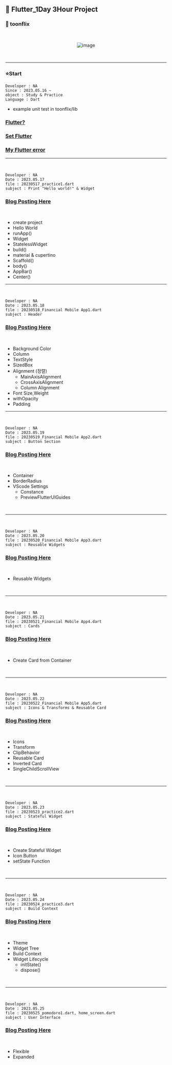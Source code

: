 ## 🫡 Flutter_1Day 3Hour Project

### 🎨 toonflix

<br>
<div align = center>
  
![image](https://github.com/Astrum93/Flutter_Project/assets/116700688/9242090d-9f2c-4463-8843-5aa05e3cde1a)

</div>
<br>
<hr>

### ⭐Start

```
Developer : NA
Since : 2023.05.16 ~
object : Study & Practice
Language : Dart
```

- example unit test in toonflix/lib

### [Flutter?](https://astrum93.tistory.com/76)

### [Set Flutter](https://astrum93.tistory.com/77)

### [My Flutter error](https://astrum93.tistory.com/78)

---
<br>

```
Developer : NA
Date : 2023.05.17
file : 20230517_practice1.dart
subject : Print "Hello world!" & Widget

```

### [Blog Posting Here](https://astrum93.tistory.com/79)

<br>

- create project
- Hello World
- runApp()
- Widget
- StatelessWidget
- build()
- material & cupertino
- Scaffold()
- body()
- AppBar()
- Center()

---
<br>

```
Developer : NA
Date : 2023.05.18
file : 20230518_Financial Mobile App1.dart
subject : Header

```

### [Blog Posting Here](https://astrum93.tistory.com/80)

<br>

- Background Color
- Column
- TextStyle
- SizedBox
- Alignment (정렬)
  - MainAxisAlignment
  - CrossAxisAlignment
  - Column Alignment
- Font Size,Weight
- withOpacity
- Padding

---

<br>

```
Developer : NA
Date : 2023.05.19
file : 20230519_Financial Mobile App2.dart
subject : Button Section

```

### [Blog Posting Here](https://astrum93.tistory.com/81)

<br>

- Container
- BorderRadius
- VScode Settings
  - Constance
  - PreviewFlutterUIGuides

<br>

---

<br>

```
Developer : NA
Date : 2023.05.20
file : 20230520_Financial Mobile App3.dart
subject : Reusable Widgets

```

### [Blog Posting Here](https://astrum93.tistory.com/82)

<br>

- Reusable Widgets

<br>

---

<br>

```
Developer : NA
Date : 2023.05.21
file : 20230521_Financial Mobile App4.dart
subject : Cards

```

### [Blog Posting Here](https://astrum93.tistory.com/83)

<br>

- Create Card from Container

<br>

---

<br>

```
Developer : NA
Date : 2023.05.22
file : 20230522_Financial Mobile App5.dart
subject : Icons & Transforms & Reusable Card

```

### [Blog Posting Here](https://astrum93.tistory.com/84)

<br>

- Icons
- Transform
- ClipBehavior
- Reusable Card
- Inverted Card
- SingleChildScrollView

<br>

---

<br>

```
Developer : NA
Date : 2023.05.23
file : 20230523_practice2.dart
subject : Stateful Widget

```

### [Blog Posting Here](https://astrum93.tistory.com/85)

<br>

- Create Stateful Widget
- Icon Button
- setState Function

<br>

---

<br>

```
Developer : NA
Date : 2023.05.24
file : 20230524_practice3.dart
subject : Build Context

```

### [Blog Posting Here](https://astrum93.tistory.com/86)

<br>

- Theme
- Widget Tree
- Build Context
- Widget Lifecycle
  - initState()
  - dispose()

<br>

---

<br>

```
Developer : NA
Date : 2023.05.25
file : 20230525_pomodoro1.dart, home_screen.dart
subject : User Interface

```

### [Blog Posting Here](https://astrum93.tistory.com/87)

<br>

- Flexible
- Expanded
